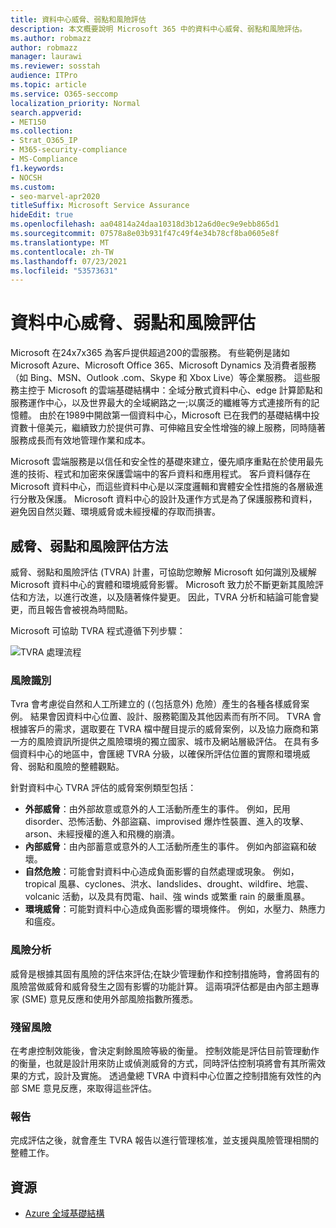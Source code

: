 ```yaml
---
title: 資料中心威脅、弱點和風險評估
description: 本文概要說明 Microsoft 365 中的資料中心威脅、弱點和風險評估。
ms.author: robmazz
author: robmazz
manager: laurawi
ms.reviewer: sosstah
audience: ITPro
ms.topic: article
ms.service: O365-seccomp
localization_priority: Normal
search.appverid:
- MET150
ms.collection:
- Strat_O365_IP
- M365-security-compliance
- MS-Compliance
f1.keywords:
- NOCSH
ms.custom:
- seo-marvel-apr2020
titleSuffix: Microsoft Service Assurance
hideEdit: true
ms.openlocfilehash: aa04814a24daa10318d3b12a6d0ec9e9ebb865d1
ms.sourcegitcommit: 07578a8e03b931f47c49f4e34b78cf8ba0605e8f
ms.translationtype: MT
ms.contentlocale: zh-TW
ms.lasthandoff: 07/23/2021
ms.locfileid: "53573631"
---
```

# <a name="datacenter-threat-vulnerability-and-risk-assessment"></a>資料中心威脅、弱點和風險評估

Microsoft 在24x7x365 為客戶提供超過200的雲服務。 有些範例是諸如 Microsoft Azure、Microsoft Office 365、Microsoft Dynamics 及消費者服務（如 Bing、MSN、Outlook .com、Skype 和 Xbox Live）等企業服務。 這些服務主控于 Microsoft 的雲端基礎結構中：全域分散式資料中心、edge 計算節點和服務運作中心，以及世界最大的全域網路之一;以廣泛的纖維等方式連接所有的記憶體。 由於在1989中開啟第一個資料中心，Microsoft 已在我們的基礎結構中投資數十億美元，繼續致力於提供可靠、可伸縮且安全性增強的線上服務，同時隨著服務成長而有效地管理作業和成本。

Microsoft 雲端服務是以信任和安全性的基礎來建立，優先順序重點在於使用最先進的技術、程式和加密來保護雲端中的客戶資料和應用程式。 客戶資料儲存在 Microsoft 資料中心，而這些資料中心是以深度邏輯和實體安全性措施的各層級進行分散及保護。 Microsoft 資料中心的設計及運作方式是為了保護服務和資料，避免因自然災難、環境威脅或未經授權的存取而損害。

## <a name="threat-vulnerability-and-risk-assessment-methodology"></a>威脅、弱點和風險評估方法

威脅、弱點和風險評估 (TVRA) 計畫，可協助您瞭解 Microsoft 如何識別及緩解 Microsoft 資料中心的實體和環境威脅影響。 Microsoft 致力於不斷更新其風險評估和方法，以進行改進，以及隨著條件變更。 因此，TVRA 分析和結論可能會變更，而且報告會被視為時間點。

Microsoft 可協助 TVRA 程式遵循下列步驟：

![TVRA 處理流程](../media/assurance-tvra-flow.png)

### <a name="risk-identification"></a>風險識別

Tvra 會考慮從自然和人工所建立的 (（包括意外) 危險）產生的各種各樣威脅案例。 結果會因資料中心位置、設計、服務範圍及其他因素而有所不同。 TVRA 會根據客戶的需求，選取要在 TVRA 檔中醒目提示的威脅案例，以及協力廠商和第一方的風險資訊所提供之風險環境的獨立國家、城市及網站層級評估。 在具有多個資料中心的地區中，會匯總 TVRA 分級，以確保所評估位置的實際和環境威脅、弱點和風險的整體觀點。

針對資料中心 TVRA 評估的威脅案例類型包括：

- **外部威脅**：由外部故意或意外的人工活動所產生的事件。 例如，民用 disorder、恐怖活動、外部盜竊、improvised 爆炸性裝置、進入的攻擊、arson、未經授權的進入和飛機的崩潰。
- **內部威脅**：由內部蓄意或意外的人工活動所產生的事件。 例如內部盜竊和破壞。
- **自然危險**：可能會對資料中心造成負面影響的自然處理或現象。 例如，tropical 風暴、cyclones、洪水、landslides、drought、wildfire、地震、volcanic 活動，以及具有閃電、hail、強 winds 或繁重 rain 的嚴重風暴。
- **環境威脅**：可能對資料中心造成負面影響的環境條件。 例如，水壓力、熱應力和瘟疫。

### <a name="risk-analysis"></a>風險分析

威脅是根據其固有風險的評估來評估;在缺少管理動作和控制措施時，會將固有的風險當做威脅和威脅發生之固有影響的功能計算。 這兩項評估都是由內部主題專家 (SME) 意見反應和使用外部風險指數所獲悉。

### <a name="residual-risk"></a>殘留風險

在考慮控制效能後，會決定剩餘風險等級的衡量。 控制效能是評估目前管理動作的衡量，也就是設計用來防止或偵測威脅的方式，同時評估控制項將會有其所需效果的方式，設計及實施。 透過彙總 TVRA 中資料中心位置之控制措施有效性的內部 SME 意見反應，來取得這些評估。

### <a name="report"></a>報告

完成評估之後，就會產生 TVRA 報告以進行管理核准，並支援與風險管理相關的整體工作。

## <a name="resources"></a>資源

- [Azure 全域基礎結構](https://www.microsoft.com/datacenters)
